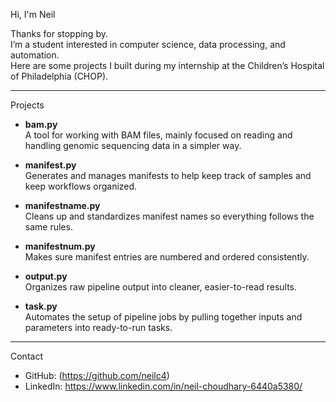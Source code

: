 Hi, I'm Neil

Thanks for stopping by.  
I’m a student interested in computer science, data processing, and automation.  
Here are some projects I built during my internship at the Children’s Hospital of Philadelphia (CHOP).

---

Projects

- **bam.py**  
  A tool for working with BAM files, mainly focused on reading and handling genomic sequencing data in a simpler way.

- **manifest.py**  
  Generates and manages manifests to help keep track of samples and keep workflows organized.

- **manifestname.py**  
  Cleans up and standardizes manifest names so everything follows the same rules.

- **manifestnum.py**  
  Makes sure manifest entries are numbered and ordered consistently.

- **output.py**  
  Organizes raw pipeline output into cleaner, easier-to-read results.

- **task.py**  
  Automates the setup of pipeline jobs by pulling together inputs and parameters into ready-to-run tasks.

---

Contact

- GitHub: (https://github.com/neilc4)  
- LinkedIn: https://www.linkedin.com/in/neil-choudhary-6440a5380/
